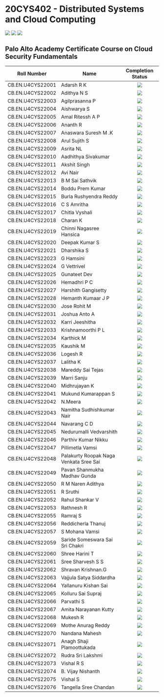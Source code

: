 # 20CYS402 - Distributed Systems and Cloud Computing
![](https://img.shields.io/badge/Batch-22CYS-lightgreen) ![](https://img.shields.io/badge/UG-blue) ![](https://img.shields.io/badge/Subject-DSCC-blue) <br/>

## Palo Alto Academy Certificate Course on Cloud Security Fundamentals

| Roll Number         | Name                                      | 			Completion Status		    |
|:-------------------:|-------------------------------------------|:-----------------------------:|
| CB.EN.U4CYS22001    | Adarsh R K                                | [![](https://img.shields.io/badge/-Completed-gold)](Palo_Alto_Course_Certificates/CB.EN.U4CYS22001.pdf) |
| CB.EN.U4CYS22002    | Adithya N S                               | [![](https://img.shields.io/badge/-Completed-gold)](Palo_Alto_Course_Certificates/CB.EN.U4CYS22002.pdf) |
| CB.EN.U4CYS22003    | Agilprasanna P                            | [![](https://img.shields.io/badge/-Completed-gold)](Palo_Alto_Course_Certificates/CB.EN.U4CYS22003.pdf) |
| CB.EN.U4CYS22004    | Aishwarya S                               | [![](https://img.shields.io/badge/-Completed-gold)](Palo_Alto_Course_Certificates/CB.EN.U4CYS22004.pdf) |
| CB.EN.U4CYS22005    | Amal Ritessh A P                          |  [![](https://img.shields.io/badge/-Completed-gold)](Palo_Alto_Course_Certificates/CB.EN.U4CYS22005.pdf)
| CB.EN.U4CYS22006    | Ananth R                                  | [![](https://img.shields.io/badge/-Completed-gold)](Palo_Alto_Course_Certificates/CB.EN.U4CYS22006.pdf) |
| CB.EN.U4CYS22007    | Anaswara Suresh M .K                      | [![](https://img.shields.io/badge/-Completed-gold)](Palo_Alto_Course_Certificates/CB.EN.U4CYS22007.pdf) |
| CB.EN.U4CYS22008    | Arul Sujith S                             | [![](https://img.shields.io/badge/-Completed-gold)](Palo_Alto_Course_Certificates/CB.EN.U4CYS22008.pdf) |
| CB.EN.U4CYS22009    | Asrita NL                                 | [![](https://img.shields.io/badge/-Completed-gold)](Palo_Alto_Course_Certificates/CB.EN.U4CYS22009.pdf) |
| CB.EN.U4CYS22010    | Aadhithya Sivakumar                       | [![](https://img.shields.io/badge/-Completed-gold)](Palo_Alto_Course_Certificates/CB.EN.U4CYS22010.pdf) |
| CB.EN.U4CYS22011    | Akshit Singh                              | [![](https://img.shields.io/badge/-Completed-gold)](Palo_Alto_Course_Certificates/CB.EN.U4CYS22011.pdf) |
| CB.EN.U4CYS22012    | Avi Nair                                  | [![](https://img.shields.io/badge/-Completed-gold)](Palo_Alto_Course_Certificates/CB.EN.U4CYS22012.pdf) |
| CB.EN.U4CYS22013    | B M Sai Sathvik                           | [![](https://img.shields.io/badge/-Completed-gold)](Palo_Alto_Course_Certificates/CB.EN.U4CYS22013.pdf) |
| CB.EN.U4CYS22014    | Boddu Prem Kumar                          | [![](https://img.shields.io/badge/-Completed-gold)](Palo_Alto_Course_Certificates/CB.EN.U4CYS22014.pdf) |
| CB.EN.U4CYS22015    | Burla Rushyendra Reddy                    | [![](https://img.shields.io/badge/-Completed-gold)](Palo_Alto_Course_Certificates/CB.EN.U4CYS22015.pdf) |
| CB.EN.U4CYS22016    | C S Amritha                               | [![](https://img.shields.io/badge/-Completed-gold)](Palo_Alto_Course_Certificates/CB.EN.U4CYS22016.pdf) |
| CB.EN.U4CYS22017    | Chitla Vyshali                            | [![](https://img.shields.io/badge/-Completed-gold)](Palo_Alto_Course_Certificates/CB.EN.U4CYS22017.pdf) |
| CB.EN.U4CYS22018    | Charan K                                  | [![](https://img.shields.io/badge/-Completed-gold)](Palo_Alto_Course_Certificates/CB.EN.U4CYS22018.pdf) |
| CB.EN.U4CYS22019    | Chinni Nagasree Hansica                   | [![](https://img.shields.io/badge/-Completed-gold)](Palo_Alto_Course_Certificates/CB.EN.U4CYS22019.pdf) |
| CB.EN.U4CYS22020    | Deepak Kumar S                            | [![](https://img.shields.io/badge/-Completed-gold)](Palo_Alto_Course_Certificates/CB.EN.U4CYS22020.pdf) |
| CB.EN.U4CYS22021    | Dharshika S                               | [![](https://img.shields.io/badge/-Completed-gold)](Palo_Alto_Course_Certificates/CB.EN.U4CYS22021.pdf)  |
| CB.EN.U4CYS22023    | G Hamsini                                 | [![](https://img.shields.io/badge/-Completed-gold)](Palo_Alto_Course_Certificates/CB.EN.U4CYS22023.pdf)  |
| CB.EN.U4CYS22024    | G Vettrivel                               | [![](https://img.shields.io/badge/-Completed-gold)](Palo_Alto_Course_Certificates/CB.EN.U4CYS22024.pdf) |
| CB.EN.U4CYS22025    | Gunateet Dev                              | [![](https://img.shields.io/badge/-Completed-gold)](Palo_Alto_Course_Certificates/CB.EN.U4CYS22025.pdf) |
| CB.EN.U4CYS22026    | Hemadhri P C                              | [![](https://img.shields.io/badge/-Completed-gold)](Palo_Alto_Course_Certificates/CB.EN.U4CYS22026.pdf) |
| CB.EN.U4CYS22027    | Harshith Gangisetty                       | [![](https://img.shields.io/badge/-Completed-gold)](Palo_Alto_Course_Certificates/CB.EN.U4CYS22027.pdf) |
| CB.EN.U4CYS22028    | Hemanth Kumaar J P                        | [![](https://img.shields.io/badge/-Completed-gold)](Palo_Alto_Course_Certificates/CB.EN.U4CYS22028.pdf)  |
| CB.EN.U4CYS22030    | Jose Rohit M                              | [![](https://img.shields.io/badge/-Completed-gold)](Palo_Alto_Course_Certificates/CB.EN.U4CYS22030.pdf) |
| CB.EN.U4CYS22031    | Joshua Anto A                             | [![](https://img.shields.io/badge/-Completed-gold)](Palo_Alto_Course_Certificates/CB.EN.U4CYS22031.pdf) |
| CB.EN.U4CYS22032    | Karri Jeeshitha                           | [![](https://img.shields.io/badge/-Completed-gold)](Palo_Alto_Course_Certificates/CB.EN.U4CYS22032.pdf) |
| CB.EN.U4CYS22033    | Krishnamoorthi P L                        | [![](https://img.shields.io/badge/-Completed-gold)](Palo_Alto_Course_Certificates/CB.EN.U4CYS22033.pdf) |
| CB.EN.U4CYS22034    | Karthick M                                | [![](https://img.shields.io/badge/-Completed-gold)](Palo_Alto_Course_Certificates/CB.EN.U4CYS22034.pdf) |
| CB.EN.U4CYS22035    | Kaushik M                                 | [![](https://img.shields.io/badge/-Completed-gold)](Palo_Alto_Course_Certificates/CB.EN.U4CYS22035.pdf) |
| CB.EN.U4CYS22036    | Logesh R                                  | [![](https://img.shields.io/badge/-Completed-gold)](Palo_Alto_Course_Certificates/CB.EN.U4CYS22036.pdf) |
| CB.EN.U4CYS22037    | Lalitha K                                 |  [![](https://img.shields.io/badge/-Completed-gold)](Palo_Alto_Course_Certificates/CB.EN.U4CYS22037.pdf)
| CB.EN.U4CYS22038    | Mareddy Sai Tejas                         | [![](https://img.shields.io/badge/-Completed-gold)](Palo_Alto_Course_Certificates/CB.EN.U4CYS22038.pdf) |
| CB.EN.U4CYS22039    | Marri Sanju                               | [![](https://img.shields.io/badge/-Completed-gold)](Palo_Alto_Course_Certificates/CB.EN.U4CYS22039.pdf) |
| CB.EN.U4CYS22040    | Midhrujayan K                             | [![](https://img.shields.io/badge/-Completed-gold)](Palo_Alto_Course_Certificates/CB.EN.U4CYS22040.pdf) |
| CB.EN.U4CYS22041    | Mukund Kumarappan S                       | [![](https://img.shields.io/badge/-Completed-gold)](Palo_Alto_Course_Certificates/CB.EN.U4CYS22041.pdf) |
| CB.EN.U4CYS22042    | N.Meera                                   |  [![](https://img.shields.io/badge/-Completed-gold)](Palo_Alto_Course_Certificates/CB.EN.U4CYS22042.pdf)
| CB.EN.U4CYS22043    | Namitha Sudhishkumar Nair                 | [![](https://img.shields.io/badge/-Completed-gold)](Palo_Alto_Course_Certificates/CB.EN.U4CYS22043.pdf) |
| CB.EN.U4CYS22044    | Navarang C D                              | [![](https://img.shields.io/badge/-Completed-gold)](Palo_Alto_Course_Certificates/CB.EN.U4CYS22044.pdf) |
| CB.EN.U4CYS22045    | Nedurumalli Vedvarshith                   | [![](https://img.shields.io/badge/-Completed-gold)](Palo_Alto_Course_Certificates/CB.EN.U4CYS22045.pdf) |
| CB.EN.U4CYS22046    | Parthiv Kumar Nikku                       | [![](https://img.shields.io/badge/-Completed-gold)](Palo_Alto_Course_Certificates/CB.EN.U4CYS22046.pdf) |
| CB.EN.U4CYS22047    | Pillimetla Vamsi                          | [![](https://img.shields.io/badge/-Completed-gold)](Palo_Alto_Course_Certificates/CB.EN.U4CYS22047.pdf) |
| CB.EN.U4CYS22048    | Palakurty Roopak Naga Venkata Sree Sai    | [![](https://img.shields.io/badge/-Completed-gold)](Palo_Alto_Course_Certificates/CB.EN.U4CYS22048.pdf) |
| CB.EN.U4CYS22049    | Pavan Shanmukha Madhav Gunda              | [![](https://img.shields.io/badge/-Completed-gold)](Palo_Alto_Course_Certificates/CB.EN.U4CYS22049.pdf) |
| CB.EN.U4CYS22050    | R M Naren Adithya                         | [![](https://img.shields.io/badge/-Completed-gold)](Palo_Alto_Course_Certificates/CB.EN.U4CYS22050.pdf) |
| CB.EN.U4CYS22051    | R Sruthi                                  | [![](https://img.shields.io/badge/-Completed-gold)](Palo_Alto_Course_Certificates/CB.EN.U4CYS22051.pdf) |
| CB.EN.U4CYS22052    | Rahul Shankar V                           | [![](https://img.shields.io/badge/-Completed-gold)](Palo_Alto_Course_Certificates/CB.EN.U4CYS22052.pdf) |
| CB.EN.U4CYS22053    | Rathnesh R                                |  [![](https://img.shields.io/badge/-Completed-gold)](Palo_Alto_Course_Certificates/CB.EN.U4CYS22053.pdf)
| CB.EN.U4CYS22055    | Ramraj S                                  |  [![](https://img.shields.io/badge/-Completed-gold)](Palo_Alto_Course_Certificates/CB.EN.U4CYS22055.pdf)
| CB.EN.U4CYS22056    | Reddicherla Thanuj                        | [![](https://img.shields.io/badge/-Completed-gold)](Palo_Alto_Course_Certificates/CB.EN.U4CYS22056.pdf) |
| CB.EN.U4CYS22057    | S Mohana Vamsi                            | [![](https://img.shields.io/badge/-Completed-gold)](Palo_Alto_Course_Certificates/CB.EN.U4CYS22057.pdf) |
| CB.EN.U4CYS22059    | Saride Someswara Sai Sri Chakri           | [![](https://img.shields.io/badge/-Completed-gold)](Palo_Alto_Course_Certificates/CB.EN.U4CYS22059.pdf) |
| CB.EN.U4CYS22060    | Shree Harini T                            | [![](https://img.shields.io/badge/-Completed-gold)](Palo_Alto_Course_Certificates/CB.EN.U4CYS22060.pdf) |
| CB.EN.U4CYS22061    | Sree Sharvesh S S                         | [![](https://img.shields.io/badge/-Completed-gold)](Palo_Alto_Course_Certificates/CB.EN.U4CYS22061.pdf) |
| CB.EN.U4CYS22062    | Shravan Krishnan.G                        | [![](https://img.shields.io/badge/-Completed-gold)](Palo_Alto_Course_Certificates/CB.EN.U4CYS22062.pdf) |
| CB.EN.U4CYS22063    | Vajjula Satya Siddardha                   | [![](https://img.shields.io/badge/-Completed-gold)](Palo_Alto_Course_Certificates/CB.EN.U4CYS22063.pdf) |
| CB.EN.U4CYS22064    | Yallanuru Kishan Sai                      | [![](https://img.shields.io/badge/-Completed-gold)](Palo_Alto_Course_Certificates/CB.EN.U4CYS22064.pdf) |
| CB.EN.U4CYS22065    | Kolluru Sai Supraj                        | [![](https://img.shields.io/badge/-Completed-gold)](Palo_Alto_Course_Certificates/CB.EN.U4CYS22065.pdf) |
| CB.EN.U4CYS22066    | Parvathi S                                | [![](https://img.shields.io/badge/-Completed-gold)](Palo_Alto_Course_Certificates/CB.EN.U4CYS22066.pdf) |
| CB.EN.U4CYS22067    | Amita Narayanan Kutty                     | [![](https://img.shields.io/badge/-Completed-gold)](Palo_Alto_Course_Certificates/CB.EN.U4CYS22067.pdf) |
| CB.EN.U4CYS22068    | Mukesh R                                  | [![](https://img.shields.io/badge/-Completed-gold)](Palo_Alto_Course_Certificates/CB.EN.U4CYS22068.pdf) |
| CB.EN.U4CYS22069    | Mothe Anurag Reddy                        | [![](https://img.shields.io/badge/-Completed-gold)](Palo_Alto_Course_Certificates/CB.EN.U4CYS22069.pdf)  |
| CB.EN.U4CYS22070    | Nandana Mahesh                            | [![](https://img.shields.io/badge/-Completed-gold)](Palo_Alto_Course_Certificates/CB.EN.U4CYS22070.pdf)  |
| CB.EN.U4CYS22071    | Anagh Shaji Plamoottukada                 | [![](https://img.shields.io/badge/-Completed-gold)](Palo_Alto_Course_Certificates/CB.EN.U4CYS22071.pdf)  |
| CB.EN.U4CYS22072    | Rudra Sri Lakshmi                         | [![](https://img.shields.io/badge/-Completed-gold)](Palo_Alto_Course_Certificates/CB.EN.U4CYS22072.pdf)  |
| CB.EN.U4CYS22073    | Vishal R S                                |  [![](https://img.shields.io/badge/-Completed-gold)](Palo_Alto_Course_Certificates/CB.EN.U4CYS22073.pdf)
| CB.EN.U4CYS22074    | B. Vijay Nishanth                         | [![](https://img.shields.io/badge/-Completed-gold)](Palo_Alto_Course_Certificates/CB.EN.U4CYS22074.pdf)  |
| CB.EN.U4CYS22075    | Vishal S                                  | [![](https://img.shields.io/badge/-Completed-gold)](Palo_Alto_Course_Certificates/CB.EN.U4CYS22075.pdf)  |
| CB.EN.U4CYS22076    | Tangella Sree Chandan                     | [![](https://img.shields.io/badge/-Completed-gold)](Palo_Alto_Course_Certificates/CB.EN.U4CYS22076.pdf)  |
